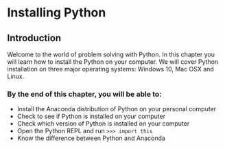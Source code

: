 
# Installing Python
## Introduction
Welcome to the world of problem solving with Python. In this chapter you will learn how to install the Python on your computer. We will cover Python installation on three major operating systems: Windows 10, Mac OSX and Linux.  
### By the end of this chapter, you will be able to:

* Install the Anaconda distribution of Python on your personal computer
* Check to see if Python is installed on your computer
* Check which version of Python is installed on your computer
* Open the Python REPL and run ```>>> import this```
* Know the difference between Python and Anaconda
 

